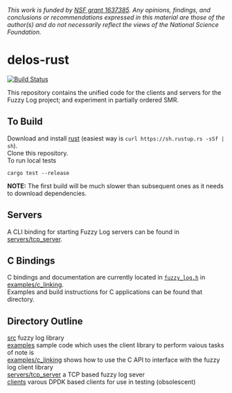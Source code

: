_This work is funded by [NSF grant 1637385](https://nsf.gov/awardsearch/showAward?AWD_ID=1637385). Any opinions, findings, and conclusions or recommendations expressed in this material are those of the author(s) and do not necessarily reflect the views of the National Science Foundation._


# delos-rust

[![Build Status](https://travis-ci.com/ProjectDelos/delos-rust.svg?token=RaEyYb9eyzdWqhSpjYxi&branch=mahesh_look_at_this)](https://travis-ci.com/ProjectDelos/delos-rust)

This repository contains the unified code for the clients and servers for the
Fuzzy Log project; and experiment in partially ordered SMR.

## To Build
Download and install [rust](https://www.rust-lang.org) (easiest way is `curl https://sh.rustup.rs -sSf | sh`).  
Clone this repository.  
To run local tests

    cargo test --release

**NOTE:** The first build will be much slower than subsequent ones
as it needs to download dependencies.

## Servers

A CLI binding for starting Fuzzy Log servers can be found in [servers/tcp_server](servers/tcp_server).

## C Bindings

C bindings and documentation are currently located in [`fuzzy_log.h`](examples/c_linking/fuzzy_log.h)
in [examples/c_linking](examples/c_linking).  
Examples and build instructions for C applications can be found that directory.

## Directory Outline
[src](src) fuzzy log library  
[examples](examples) sample code which uses the client library to perform vaious tasks of note is  
[examples/c_linking](examples/c_linking) shows how to use the C API to interface with the fuzzy log client library  
[servers/tcp_server](servers/tcp_server) a TCP based fuzzy log sever  
[clients](clients) varous DPDK based clients for use in testing (obsolescent)  
